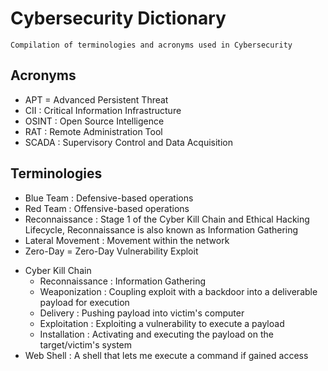 # Cybersecurity Dictionary

```
Compilation of terminologies and acronyms used in Cybersecurity
```

## Acronyms
+ APT = Advanced Persistent Threat
+ CII : Critical Information Infrastructure
+ OSINT : Open Source Intelligence
+ RAT : Remote Administration Tool
+ SCADA : Supervisory Control and Data Acquisition

## Terminologies
+ Blue Team : Defensive-based operations
+ Red Team : Offensive-based operations
+ Reconnaissance : Stage 1 of the Cyber Kill Chain and Ethical Hacking Lifecycle, Reconnaissance is also known as Information Gathering
+ Lateral Movement : Movement within the network
+ Zero-Day = Zero-Day Vulnerability Exploit
- Cyber Kill Chain
    + Reconnaissance : Information Gathering
    + Weaponization : Coupling exploit with a backdoor into a deliverable payload for execution
    + Delivery : Pushing payload into victim's computer
    + Exploitation : Exploiting a vulnerability to execute a payload
    + Installation : Activating and executing the payload on the target/victim's system
- Web Shell : A shell that lets me execute a command if gained access

